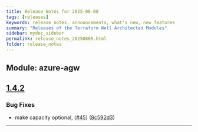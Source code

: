 ```yaml
---
title: Release Notes for 2025-08-08
tags: [releases]
keywords: release notes, announcements, what's new, new features
summary: "Releases of the Terraform Well Architected Modules"
sidebar: mydoc_sidebar
permalink: release_notes_20250808.html
folder: release_notes
---
```


## Module: azure-agw
## [1.4.2](https://github.com/CloudNationHQ/terraform-azure-agw/releases/tag/v1.4.2)


### Bug Fixes

* make capacity optional,  ([#45](https://github.com/CloudNationHQ/terraform-azure-agw/issues/45)) ([8c592d3](https://github.com/CloudNationHQ/terraform-azure-agw/commit/8c592d31c7ac287cedcca415a9670de8b43233bd))

---

